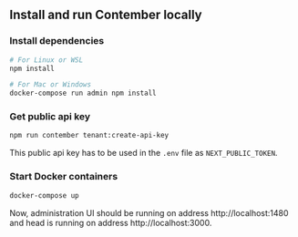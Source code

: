 ## Install and run Contember locally

### Install dependencies
```bash
# For Linux or WSL
npm install

# For Mac or Windows
docker-compose run admin npm install
```

### Get public api key
```bash
npm run contember tenant:create-api-key
```

This public api key has to be used in the `.env` file as `NEXT_PUBLIC_TOKEN`.

### Start Docker containers
```bash
docker-compose up
```
Now, administration UI should be running on address http://localhost:1480 and head is running on address http://localhost:3000.
